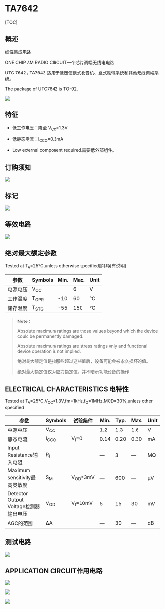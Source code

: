 # TA7642

[TOC]

## 概述

线性集成电路

ONE CHIP AM RADIO CIRCUIT一个芯片调幅无线电电路

UTC 7642 / TA7642 适用于低压便携式收音机、盒式磁带系统和其他无线调幅系统。

The package of UTC7642 is TO-92.

 ![](../../Images/7642_0.png)

## 特征

* 低工作电压：降至 V<sub>CC</sub>=1.3V

* 低静态电流：I<sub>CCO</sub>=0.2mA

* Low external component required.需要低外部组件。

## 订购须知

 ![](../../Images/7642_4.png)

## 标记

 ![](../../Images/7642_5.png)

## 等效电路

 ![](../../Images/7642_1.png)

## 绝对最大额定参数

Tested at T<sub>A</sub>=25°C,unless otherwise specified除非另有说明)

| 参数     | Symbols         | Min. | Max. | Unit |
| -------- | --------------- | ---- | ---- | ---- |
| 电源电压 | V<sub>CC</sub>  |      | 6    | V    |
| 工作温度 | T<sub>OPR</sub> | -10  | 60   | ℃    |
| 储存温度 | T<sub>STG</sub> | -55  | 150  | ℃    |

> **Note：** 
>
> Absolute maximum ratings are those values beyond which the device could be permanently damaged. 
>
> Absolute maximum ratings are stress ratings only and functional device operation is not implied.
>
> 绝对最大额定值是指那些超过这些值后，设备可能会被永久损坏的值。
>
> 绝对最大额定值仅为应力额定值，并不暗示功能设备的操作

## ELECTRICAL CHARACTERISTICS  电特性

Tested at T<sub>A</sub>=25°C,V<sub>CC</sub>=1.3V,fm=1kHz,f<sub>O</sub>=1MHz,MOD=30%,unless other specified

| 参数                                  | Symbols         | 试验条件           | Min. | Typ. | Max. | Unit |
| ------------------------------------- | --------------- | ------------------ | ---- | ---- | ---- | ---- |
| 电源电压                              | V<sub>CC</sub>  |                    | 1.2  | 1.3  | 1.6  | V    |
| 静态电流                              | I<sub>CCQ</sub> | V<sub>I</sub>=0    | 0.14 | 0.20 | 0.30 | mA   |
| Input Resistance输入电阻              | R<sub>I</sub>   |                    | —    | 3    | —    | MΩ   |
| Maximum sensitivity最高灵敏度         | S<sub>M</sub>   | V<sub>OD</sub>=3mV | —    | 600  | —    | μV   |
| Detector Output Voltage检测器输出电压 | V<sub>OD</sub>  | V<sub>I</sub>=10mV | 5    | 15   | 30   | mV   |
| AGC的范围                             | ∆A              |                    | —    | 30   | —    | dB   |

## 测试电路

 ![](../../Images/7642_2.png)

## APPLICATION CIRCUIT作用电路

 ![](../../Images/7642_3.png)

 ![](../../Images/7642_3_1.png)

 ![](../../Images/7642_6.jpg)